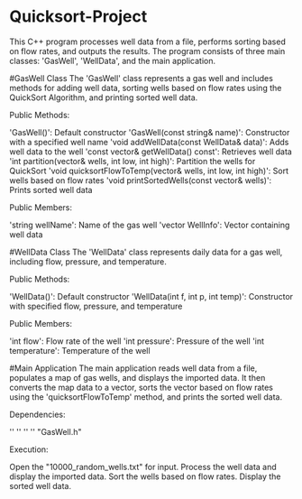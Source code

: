 # Quicksort-Project
This C++ program processes well data from a file, performs sorting based on flow rates, and outputs the results. The program consists of three main classes: 'GasWell', 'WellData', and the main application.

#GasWell Class
The 'GasWell' class represents a gas well and includes methods for adding well data, sorting wells based on flow rates using the QuickSort Algorithm, and printing sorted well data.

Public Methods:

'GasWell()': Default constructor
'GasWell(const string& name)': Constructor with a specified well name
'void addWellData(const WellData& data)': Adds well data to the well
'const vector<WellData>& getWellData() const': Retrieves well data
'int partition(vector<GasWell>& wells, int low, int high)': Partition the wells for QuickSort
'void quicksortFlowToTemp(vector<GasWell>& wells, int low, int high)': Sort wells based on flow rates
'void printSortedWells(const vector<GasWell>& wells)': Prints sorted well data

Public Members:

'string wellName': Name of the gas well
'vector<WellData> WellInfo': Vector containing well data

#WellData Class
The 'WellData' class represents daily data for a gas well, including flow, pressure, and temperature.

Public Methods:

'WellData()': Default constructor
'WellData(int f, int p, int temp)': Constructor with specified flow, pressure, and temperature

Public Members:

'int flow': Flow rate of the well
'int pressure': Pressure of the well
'int temperature': Temperature of the well

#Main Application
The main application reads well data from a file, populates a map of gas wells, and displays the imported data. It then converts the map data to a vector, sorts the vector based on flow rates using the 'quicksortFlowToTemp' method, and prints the sorted well data.

Dependencies:

'<iostream>'
'<fstream>'
'<sstream>'
'<map>'
"GasWell.h"

Execution:

Open the "10000_random_wells.txt" for input.
Process the well data and display the imported data.
Sort the wells based on flow rates.
Display the sorted well data.
